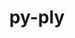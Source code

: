 ---
title: "py-ply"
layout: cache
categories: [package, develop-2023-12-03]
meta: {"versions": ["3.11"], "compilers": ["apple-clang@=15.0.0", "cce@=15.0.1", "gcc@=11.3.0", "gcc@=11.4.0", "gcc@=12.3.0", "gcc@=7.3.1", "gcc@=7.5.0", "gcc@=9.4.0", "oneapi@=2023.2.0"], "oss": ["amzn2", "rhel8", "ubuntu18.04", "ubuntu20.04", "ubuntu22.04", "ventura"], "platforms": ["darwin", "linux"], "targets": ["aarch64", "neoverse_n1", "neoverse_v1", "ppc64le", "x86_64_v3", "zen4"], "stacks": ["aws-isc", "aws-isc-aarch64", "e4s", "e4s-cray-rhel", "e4s-neoverse_v1", "e4s-oneapi", "e4s-power", "ml-darwin-aarch64-mps", "ml-linux-x86_64-cpu", "ml-linux-x86_64-cuda", "ml-linux-x86_64-rocm", "radiuss", "root", "tutorial"], "num_specs": 24, "num_specs_by_stack": {"root": 24, "ml-darwin-aarch64-mps": 2, "aws-isc-aarch64": 2, "aws-isc": 1, "e4s-cray-rhel": 1, "radiuss": 1, "e4s-neoverse_v1": 3, "e4s-power": 3, "e4s": 3, "e4s-oneapi": 4, "ml-linux-x86_64-cuda": 3, "ml-linux-x86_64-cpu": 3, "ml-linux-x86_64-rocm": 3, "tutorial": 1}}
spec_details: [{"hash": "zdxferyw4tbrptxylqgjqll2zjbym366", "compiler": "apple-clang@=15.0.0", "versions": ["3.11"], "os": "ventura", "platform": "darwin", "target": "aarch64", "variants": ["build_system=python_pip"], "stacks": ["root", "ml-darwin-aarch64-mps"], "size": "-", "tarball": "https://binaries.spack.io/develop-2023-12-03/build_cache/darwin-ventura-aarch64/apple-clang-15.0.0/py-ply-3.11/darwin-ventura-aarch64-apple-clang-15.0.0-py-ply-3.11-zdxferyw4tbrptxylqgjqll2zjbym366.spack"}, {"hash": "5tetv2hy42wskqmsisy5vzdeivmdh3rr", "compiler": "apple-clang@=15.0.0", "versions": ["3.11"], "os": "ventura", "platform": "darwin", "target": "aarch64", "variants": ["build_system=python_pip"], "stacks": ["root", "ml-darwin-aarch64-mps"], "size": "-", "tarball": "https://binaries.spack.io/develop-2023-12-03/build_cache/darwin-ventura-aarch64/apple-clang-15.0.0/py-ply-3.11/darwin-ventura-aarch64-apple-clang-15.0.0-py-ply-3.11-5tetv2hy42wskqmsisy5vzdeivmdh3rr.spack"}, {"hash": "ovxkfyc3yzcgwe25yn5dkh5rhsthrgfp", "compiler": "gcc@=7.3.1", "versions": ["3.11"], "os": "amzn2", "platform": "linux", "target": "aarch64", "variants": ["build_system=python_pip"], "stacks": ["root", "aws-isc-aarch64"], "size": "-", "tarball": "https://binaries.spack.io/develop-2023-12-03/build_cache/linux-amzn2-aarch64/gcc-7.3.1/py-ply-3.11/linux-amzn2-aarch64-gcc-7.3.1-py-ply-3.11-ovxkfyc3yzcgwe25yn5dkh5rhsthrgfp.spack"}, {"hash": "tl3jzchbyzzr4zo5j4nnt5c22hhrgy2n", "compiler": "gcc@=7.3.1", "versions": ["3.11"], "os": "amzn2", "platform": "linux", "target": "neoverse_n1", "variants": ["build_system=python_pip"], "stacks": ["root", "aws-isc-aarch64"], "size": "-", "tarball": "https://binaries.spack.io/develop-2023-12-03/build_cache/linux-amzn2-neoverse_n1/gcc-7.3.1/py-ply-3.11/linux-amzn2-neoverse_n1-gcc-7.3.1-py-ply-3.11-tl3jzchbyzzr4zo5j4nnt5c22hhrgy2n.spack"}, {"hash": "rqbzjivc5hh3h4wie3mtqc6363bolpny", "compiler": "gcc@=7.3.1", "versions": ["3.11"], "os": "amzn2", "platform": "linux", "target": "x86_64_v3", "variants": ["build_system=python_pip"], "stacks": ["root", "aws-isc"], "size": "-", "tarball": "https://binaries.spack.io/develop-2023-12-03/build_cache/linux-amzn2-x86_64_v3/gcc-7.3.1/py-ply-3.11/linux-amzn2-x86_64_v3-gcc-7.3.1-py-ply-3.11-rqbzjivc5hh3h4wie3mtqc6363bolpny.spack"}, {"hash": "j5hb2yjlwluzelsagwbtfbvz7jsg5kj2", "compiler": "cce@=15.0.1", "versions": ["3.11"], "os": "rhel8", "platform": "linux", "target": "zen4", "variants": ["build_system=python_pip"], "stacks": ["root", "e4s-cray-rhel"], "size": "-", "tarball": "https://binaries.spack.io/develop-2023-12-03/build_cache/linux-rhel8-zen4/cce-15.0.1/py-ply-3.11/linux-rhel8-zen4-cce-15.0.1-py-ply-3.11-j5hb2yjlwluzelsagwbtfbvz7jsg5kj2.spack"}, {"hash": "gy7b7jh4t6zumkq5hhav3m5xcsmmf25x", "compiler": "gcc@=7.5.0", "versions": ["3.11"], "os": "ubuntu18.04", "platform": "linux", "target": "x86_64_v3", "variants": ["build_system=python_pip"], "stacks": ["root", "radiuss"], "size": "-", "tarball": "https://binaries.spack.io/develop-2023-12-03/build_cache/linux-ubuntu18.04-x86_64_v3/gcc-7.5.0/py-ply-3.11/linux-ubuntu18.04-x86_64_v3-gcc-7.5.0-py-ply-3.11-gy7b7jh4t6zumkq5hhav3m5xcsmmf25x.spack"}, {"hash": "gzk5fihufgeoosdobybnsbqcjmjzaz4f", "compiler": "gcc@=11.4.0", "versions": ["3.11"], "os": "ubuntu20.04", "platform": "linux", "target": "neoverse_v1", "variants": ["build_system=python_pip"], "stacks": ["root", "e4s-neoverse_v1"], "size": "-", "tarball": "https://binaries.spack.io/develop-2023-12-03/build_cache/linux-ubuntu20.04-neoverse_v1/gcc-11.4.0/py-ply-3.11/linux-ubuntu20.04-neoverse_v1-gcc-11.4.0-py-ply-3.11-gzk5fihufgeoosdobybnsbqcjmjzaz4f.spack"}, {"hash": "2u2je5y3av7eblhtxpuif4xjv72siuez", "compiler": "gcc@=11.4.0", "versions": ["3.11"], "os": "ubuntu20.04", "platform": "linux", "target": "neoverse_v1", "variants": ["build_system=python_pip"], "stacks": ["root", "e4s-neoverse_v1"], "size": "-", "tarball": "https://binaries.spack.io/develop-2023-12-03/build_cache/linux-ubuntu20.04-neoverse_v1/gcc-11.4.0/py-ply-3.11/linux-ubuntu20.04-neoverse_v1-gcc-11.4.0-py-ply-3.11-2u2je5y3av7eblhtxpuif4xjv72siuez.spack"}, {"hash": "e6piqy4kwokjyy2734suwrycilam7xgc", "compiler": "gcc@=11.4.0", "versions": ["3.11"], "os": "ubuntu20.04", "platform": "linux", "target": "neoverse_v1", "variants": ["build_system=python_pip"], "stacks": ["root", "e4s-neoverse_v1"], "size": "-", "tarball": "https://binaries.spack.io/develop-2023-12-03/build_cache/linux-ubuntu20.04-neoverse_v1/gcc-11.4.0/py-ply-3.11/linux-ubuntu20.04-neoverse_v1-gcc-11.4.0-py-ply-3.11-e6piqy4kwokjyy2734suwrycilam7xgc.spack"}, {"hash": "z5xmi5k4qlcvbwag5dlyu7eyveujz34c", "compiler": "gcc@=9.4.0", "versions": ["3.11"], "os": "ubuntu20.04", "platform": "linux", "target": "ppc64le", "variants": ["build_system=python_pip"], "stacks": ["root", "e4s-power"], "size": "-", "tarball": "https://binaries.spack.io/develop-2023-12-03/build_cache/linux-ubuntu20.04-ppc64le/gcc-9.4.0/py-ply-3.11/linux-ubuntu20.04-ppc64le-gcc-9.4.0-py-ply-3.11-z5xmi5k4qlcvbwag5dlyu7eyveujz34c.spack"}, {"hash": "c2vavedtpwy5u4m7nwsct2yxxscbrqju", "compiler": "gcc@=9.4.0", "versions": ["3.11"], "os": "ubuntu20.04", "platform": "linux", "target": "ppc64le", "variants": ["build_system=python_pip"], "stacks": ["root", "e4s-power"], "size": "-", "tarball": "https://binaries.spack.io/develop-2023-12-03/build_cache/linux-ubuntu20.04-ppc64le/gcc-9.4.0/py-ply-3.11/linux-ubuntu20.04-ppc64le-gcc-9.4.0-py-ply-3.11-c2vavedtpwy5u4m7nwsct2yxxscbrqju.spack"}, {"hash": "jrfobxubkvke24xlwba7tzunzdqidlhw", "compiler": "gcc@=9.4.0", "versions": ["3.11"], "os": "ubuntu20.04", "platform": "linux", "target": "ppc64le", "variants": ["build_system=python_pip"], "stacks": ["root", "e4s-power"], "size": "-", "tarball": "https://binaries.spack.io/develop-2023-12-03/build_cache/linux-ubuntu20.04-ppc64le/gcc-9.4.0/py-ply-3.11/linux-ubuntu20.04-ppc64le-gcc-9.4.0-py-ply-3.11-jrfobxubkvke24xlwba7tzunzdqidlhw.spack"}, {"hash": "g2hcam37ljbg6uvc4hsihuput7vd7rpy", "compiler": "gcc@=11.4.0", "versions": ["3.11"], "os": "ubuntu20.04", "platform": "linux", "target": "x86_64_v3", "variants": ["build_system=python_pip"], "stacks": ["root", "e4s"], "size": "-", "tarball": "https://binaries.spack.io/develop-2023-12-03/build_cache/linux-ubuntu20.04-x86_64_v3/gcc-11.4.0/py-ply-3.11/linux-ubuntu20.04-x86_64_v3-gcc-11.4.0-py-ply-3.11-g2hcam37ljbg6uvc4hsihuput7vd7rpy.spack"}, {"hash": "livtltmdrthaewe6bjrpaxlrj55igafn", "compiler": "gcc@=11.4.0", "versions": ["3.11"], "os": "ubuntu20.04", "platform": "linux", "target": "x86_64_v3", "variants": ["build_system=python_pip"], "stacks": ["root", "e4s"], "size": "-", "tarball": "https://binaries.spack.io/develop-2023-12-03/build_cache/linux-ubuntu20.04-x86_64_v3/gcc-11.4.0/py-ply-3.11/linux-ubuntu20.04-x86_64_v3-gcc-11.4.0-py-ply-3.11-livtltmdrthaewe6bjrpaxlrj55igafn.spack"}, {"hash": "k2735b7no6ndmiohx5uxayqoconv7cd4", "compiler": "gcc@=11.4.0", "versions": ["3.11"], "os": "ubuntu20.04", "platform": "linux", "target": "x86_64_v3", "variants": ["build_system=python_pip"], "stacks": ["root", "e4s"], "size": "-", "tarball": "https://binaries.spack.io/develop-2023-12-03/build_cache/linux-ubuntu20.04-x86_64_v3/gcc-11.4.0/py-ply-3.11/linux-ubuntu20.04-x86_64_v3-gcc-11.4.0-py-ply-3.11-k2735b7no6ndmiohx5uxayqoconv7cd4.spack"}, {"hash": "fj4tv23ipyedr57tngwrvz2bfxbvws2n", "compiler": "oneapi@=2023.2.0", "versions": ["3.11"], "os": "ubuntu20.04", "platform": "linux", "target": "x86_64_v3", "variants": ["build_system=python_pip"], "stacks": ["root", "e4s-oneapi"], "size": "-", "tarball": "https://binaries.spack.io/develop-2023-12-03/build_cache/linux-ubuntu20.04-x86_64_v3/oneapi-2023.2.0/py-ply-3.11/linux-ubuntu20.04-x86_64_v3-oneapi-2023.2.0-py-ply-3.11-fj4tv23ipyedr57tngwrvz2bfxbvws2n.spack"}, {"hash": "jw56juuibanpqtee75q5shh4xbtdf7fx", "compiler": "oneapi@=2023.2.0", "versions": ["3.11"], "os": "ubuntu20.04", "platform": "linux", "target": "x86_64_v3", "variants": ["build_system=python_pip"], "stacks": ["root", "e4s-oneapi"], "size": "-", "tarball": "https://binaries.spack.io/develop-2023-12-03/build_cache/linux-ubuntu20.04-x86_64_v3/oneapi-2023.2.0/py-ply-3.11/linux-ubuntu20.04-x86_64_v3-oneapi-2023.2.0-py-ply-3.11-jw56juuibanpqtee75q5shh4xbtdf7fx.spack"}, {"hash": "3r64rf73flujskjeaozajestdljduief", "compiler": "oneapi@=2023.2.0", "versions": ["3.11"], "os": "ubuntu20.04", "platform": "linux", "target": "x86_64_v3", "variants": ["build_system=python_pip"], "stacks": ["root", "e4s-oneapi"], "size": "-", "tarball": "https://binaries.spack.io/develop-2023-12-03/build_cache/linux-ubuntu20.04-x86_64_v3/oneapi-2023.2.0/py-ply-3.11/linux-ubuntu20.04-x86_64_v3-oneapi-2023.2.0-py-ply-3.11-3r64rf73flujskjeaozajestdljduief.spack"}, {"hash": "nvu4luy24olfebcydndsbbgcmyv7an3k", "compiler": "oneapi@=2023.2.0", "versions": ["3.11"], "os": "ubuntu20.04", "platform": "linux", "target": "x86_64_v3", "variants": ["build_system=python_pip"], "stacks": ["root", "e4s-oneapi"], "size": "-", "tarball": "https://binaries.spack.io/develop-2023-12-03/build_cache/linux-ubuntu20.04-x86_64_v3/oneapi-2023.2.0/py-ply-3.11/linux-ubuntu20.04-x86_64_v3-oneapi-2023.2.0-py-ply-3.11-nvu4luy24olfebcydndsbbgcmyv7an3k.spack"}, {"hash": "s6ndteuryfo2wv2b5ixhheea6wedhh5u", "compiler": "gcc@=11.3.0", "versions": ["3.11"], "os": "ubuntu22.04", "platform": "linux", "target": "x86_64_v3", "variants": ["build_system=python_pip"], "stacks": ["root", "ml-linux-x86_64-cuda", "ml-linux-x86_64-cpu", "ml-linux-x86_64-rocm"], "size": "-", "tarball": "https://binaries.spack.io/develop-2023-12-03/build_cache/linux-ubuntu22.04-x86_64_v3/gcc-11.3.0/py-ply-3.11/linux-ubuntu22.04-x86_64_v3-gcc-11.3.0-py-ply-3.11-s6ndteuryfo2wv2b5ixhheea6wedhh5u.spack"}, {"hash": "7dmqpo6shbqur6smndhbog7k2qvzdyyn", "compiler": "gcc@=11.3.0", "versions": ["3.11"], "os": "ubuntu22.04", "platform": "linux", "target": "x86_64_v3", "variants": ["build_system=python_pip"], "stacks": ["root", "ml-linux-x86_64-cuda", "ml-linux-x86_64-cpu", "ml-linux-x86_64-rocm"], "size": "-", "tarball": "https://binaries.spack.io/develop-2023-12-03/build_cache/linux-ubuntu22.04-x86_64_v3/gcc-11.3.0/py-ply-3.11/linux-ubuntu22.04-x86_64_v3-gcc-11.3.0-py-ply-3.11-7dmqpo6shbqur6smndhbog7k2qvzdyyn.spack"}, {"hash": "y77gt3daqulxdvhgs5amlt2j4npsb3w6", "compiler": "gcc@=11.3.0", "versions": ["3.11"], "os": "ubuntu22.04", "platform": "linux", "target": "x86_64_v3", "variants": ["build_system=python_pip"], "stacks": ["root", "ml-linux-x86_64-cuda", "ml-linux-x86_64-cpu", "ml-linux-x86_64-rocm"], "size": "-", "tarball": "https://binaries.spack.io/develop-2023-12-03/build_cache/linux-ubuntu22.04-x86_64_v3/gcc-11.3.0/py-ply-3.11/linux-ubuntu22.04-x86_64_v3-gcc-11.3.0-py-ply-3.11-y77gt3daqulxdvhgs5amlt2j4npsb3w6.spack"}, {"hash": "egkqauygv2c4mc6f4zz3h47zgy4nsdoo", "compiler": "gcc@=12.3.0", "versions": ["3.11"], "os": "ubuntu22.04", "platform": "linux", "target": "x86_64_v3", "variants": ["build_system=python_pip"], "stacks": ["root", "tutorial"], "size": "-", "tarball": "https://binaries.spack.io/develop-2023-12-03/build_cache/linux-ubuntu22.04-x86_64_v3/gcc-12.3.0/py-ply-3.11/linux-ubuntu22.04-x86_64_v3-gcc-12.3.0-py-ply-3.11-egkqauygv2c4mc6f4zz3h47zgy4nsdoo.spack"}]
---